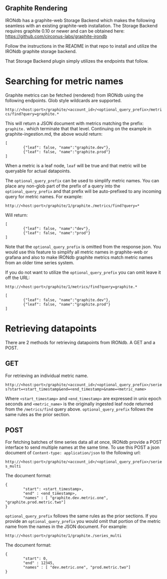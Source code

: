 ## Graphite Rendering

IRONdb has a graphite-web Storage Backend which makes the following
seamless with an existing graphite-web installation.  The Storage
Backend requires graphite 0.10 or newer and can be obtained here:
https://github.com/circonus-labs/graphite-irondb

Follow the instructions in the README in that repo to install and
utilize the IRONdb graphite storage backend.

That Storage Backend plugin simply utilizes the endpoints that follow.

Searching for metric names
==========================

Graphite metrics can be fetched (rendered) from IRONdb using the
following endpoints.  Glob style wildcards are supported.

`http://<host:port>/graphite/<account_id>/<optional_query_prefix>/metrics/find?query=graphite.*`

This will return a JSON document with metrics matching the prefix:
`graphite.` which terminate that that level.  Continuing on the
example in graphite-ingestion.md, the above would return:

```
[
        {"leaf": false, "name":"graphite.dev"},
        {"leaf": false, "name":"graphite.prod"}
]
```   

When a metric is a leaf node, `leaf` will be true and that metric will
be queryable for actual datapoints.

The `optional_query_prefix` can be used to simplify metric names.  You
can place any non-glob part of the prefix of a query into the
`optional_query_prefix` and that prefix will be auto-prefixed to any
incoming query for metric names. For example:

`http://<host:port>/graphite/1/graphite./metrics/find?query=*`

Will return:

```
[
        {"leaf": false, "name":"dev"},
        {"leaf": false, "name":"prod"}
]
```   

Note that the `optional_query_prefix` is omitted from the response
json.  You would use this feature to simplify all metric names in
graphite-web or grafana and also to make IRONdb graphite metrics match
metric names from an older time series system.

If you do not want to utilize the `optional_query_prefix` you can omit
leave it off the URL:

`http://<host:port>/graphite/1/metrics/find?query=graphite.*`

```
[
        {"leaf": false, "name":"graphite.dev"},
        {"leaf": false, "name":"graphite.prod"}
]
```   


Retrieving datapoints
=====================

There are 2 methods for retrieving datapoints from IRONdb.  A GET and
a POST.

GET
---

For retrieving an individual metric name.

`http://<host:port>/graphite/<account_id>/<optional_query_prefix>/series?start=<start_timestamp&end=<end_timestamp>&name=<metric_name>`

Where `<start_timestamp>` and `<end_timestamp>` are expressed in unix
epoch seconds and `<metric_name>` is the originally ingested leaf node
returned from the `/metrics/find` query above.  `optional_query_prefix` 
follows the same rules as the prior section.

POST
----

For fetching batches of time series data all at once, IRONdb provide a
POST interface to send multiple names at the same time.  To use this
POST a json document of `Content-type: application/json` to the
following url:

`http://<host:port>/graphite/<account_id>/<optional_query_prefix>/series_multi`

The document format:

```
{
        "start": <start_timestamp>,
        "end" : <end_timestamp>,
        "names" : [ "graphite.dev.metric.one", "graphite.prod.metric.two"]
}
```

`optional_query_prefix` follows the same rules as the prior sections.
If you provide an `optional_query_prefix` you would omit that portion
of the metric name from the names in the JSON document.  For example:

`http://<host:port>/graphite/1/graphite./series_multi`

The document format:

```
{
        "start": 0,
        "end" : 12345,
        "names" : [ "dev.metric.one", "prod.metric.two"]
}
```

